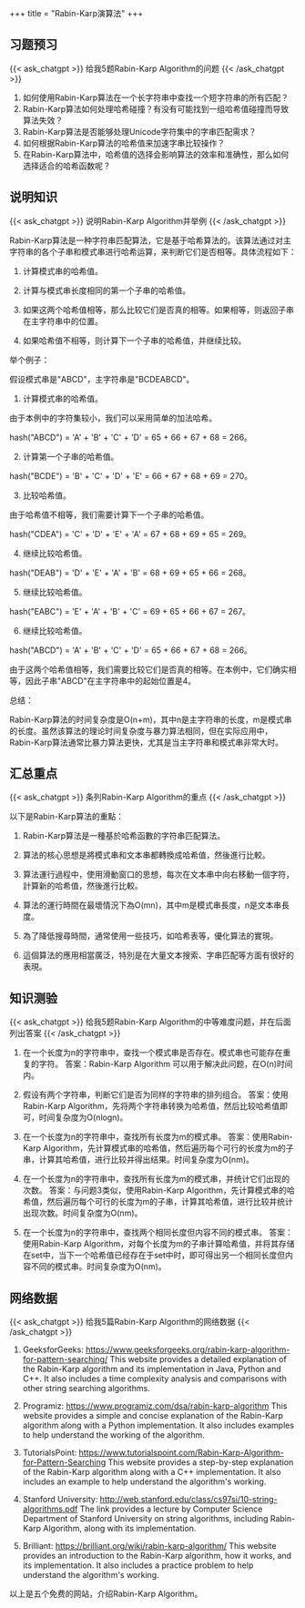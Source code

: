 +++
title = "Rabin-Karp演算法"
+++
## 习题预习
{{< ask_chatgpt >}}
给我5题Rabin-Karp Algorithm的问题
{{< /ask_chatgpt >}}



1. 如何使用Rabin-Karp算法在一个长字符串中查找一个短字符串的所有匹配？
2. Rabin-Karp算法如何处理哈希碰撞？有没有可能找到一组哈希值碰撞而导致算法失效？
3. Rabin-Karp算法是否能够处理Unicode字符集中的字串匹配需求？
4. 如何根据Rabin-Karp算法的哈希值来加速字串比较操作？
5. 在Rabin-Karp算法中，哈希值的选择会影响算法的效率和准确性，那么如何选择适合的哈希函数呢？   

## 说明知识
{{< ask_chatgpt >}}
说明Rabin-Karp Algorithm并举例
{{< /ask_chatgpt >}}



Rabin-Karp算法是一种字符串匹配算法，它是基于哈希算法的。该算法通过对主字符串的各个子串和模式串进行哈希运算，来判断它们是否相等。具体流程如下：

1. 计算模式串的哈希值。

2. 计算与模式串长度相同的第一个子串的哈希值。

3. 如果这两个哈希值相等，那么比较它们是否真的相等。如果相等，则返回子串在主字符串中的位置。

4. 如果哈希值不相等，则计算下一个子串的哈希值，并继续比较。

举个例子：

假设模式串是"ABCD"，主字符串是"BCDEABCD"。

1. 计算模式串的哈希值。

由于本例中的字符集较小，我们可以采用简单的加法哈希。

hash("ABCD") = 'A' + 'B' + 'C' + 'D' = 65 + 66 + 67 + 68 = 266。

2. 计算第一个子串的哈希值。

hash("BCDE") = 'B' + 'C' + 'D' + 'E' = 66 + 67 + 68 + 69 = 270。

3. 比较哈希值。

由于哈希值不相等，我们需要计算下一个子串的哈希值。

hash("CDEA") = 'C' + 'D' + 'E' + 'A' = 67 + 68 + 69 + 65 = 269。

4. 继续比较哈希值。

hash("DEAB") = 'D' + 'E' + 'A' + 'B' = 68 + 69 + 65 + 66 = 268。

5. 继续比较哈希值。

hash("EABC") = 'E' + 'A' + 'B' + 'C' = 69 + 65 + 66 + 67 = 267。

6. 继续比较哈希值。

hash("ABCD") = 'A' + 'B' + 'C' + 'D' = 65 + 66 + 67 + 68 = 266。

由于这两个哈希值相等，我们需要比较它们是否真的相等。在本例中，它们确实相等，因此子串"ABCD"在主字符串中的起始位置是4。

总结：

Rabin-Karp算法的时间复杂度是O(n+m)，其中n是主字符串的长度，m是模式串的长度。虽然该算法的理论时间复杂度与暴力算法相同，但在实际应用中，Rabin-Karp算法通常比暴力算法更快，尤其是当主字符串和模式串非常大时。   

## 汇总重点
{{< ask_chatgpt >}}
条列Rabin-Karp Algorithm的重点
{{< /ask_chatgpt >}}



以下是Rabin-Karp算法的重點：

1. Rabin-Karp算法是一種基於哈希函數的字符串匹配算法。

2. 算法的核心思想是將模式串和文本串都轉換成哈希值，然後進行比較。

3. 算法運行過程中，使用滑動窗口的思想，每次在文本串中向右移動一個字符，計算新的哈希值，然後進行比較。

4. 算法的運行時間在最壞情況下為O(mn)，其中m是模式串長度，n是文本串長度。

5. 為了降低搜尋時間，通常使用一些技巧，如哈希表等，優化算法的實現。

6. 這個算法的應用相當廣泛，特別是在大量文本搜索、字串匹配等方面有很好的表現。   

## 知识测验
{{< ask_chatgpt >}}
给我5题Rabin-Karp Algorithm的中等难度问题，并在后面列出答案
{{< /ask_chatgpt >}}



1. 在一个长度为n的字符串中，查找一个模式串是否存在。模式串也可能存在重复的字符。
答案：Rabin-Karp Algorithm 可以用于解决此问题，在O(n)时间内。

2. 假设有两个字符串，判断它们是否为同样的字符串的排列组合。
答案：使用Rabin-Karp Algorithm，先将两个字符串转换为哈希值，然后比较哈希值即可，时间复杂度为O(nlogn)。

3. 在一个长度为n的字符串中，查找所有长度为m的模式串。
答案：使用Rabin-Karp Algorithm，先计算模式串的哈希值，然后遍历每个可行的长度为m的子串，计算其哈希值，进行比较并得出结果。时间复杂度为O(nm)。

4. 在一个长度为n的字符串中，查找所有长度为m的模式串，并统计它们出现的次数。
答案：与问题3类似，使用Rabin-Karp Algorithm，先计算模式串的哈希值，然后遍历每个可行的长度为m的子串，计算其哈希值，进行比较并统计出现次数。时间复杂度为O(nm)。

5. 在一个长度为n的字符串中，查找两个相同长度但内容不同的模式串。
答案：使用Rabin-Karp Algorithm，对每个长度为m的子串计算哈希值，并将其存储在set中，当下一个哈希值已经存在于set中时，即可得出另一个相同长度但内容不同的模式串。时间复杂度为O(nm)。   

## 网络数据
{{< ask_chatgpt >}}
给我5篇Rabin-Karp Algorithm的网络数据
{{< /ask_chatgpt >}}



1. GeeksforGeeks: https://www.geeksforgeeks.org/rabin-karp-algorithm-for-pattern-searching/
This website provides a detailed explanation of the Rabin-Karp algorithm and its implementation in Java, Python and C++. It also includes a time complexity analysis and comparisons with other string searching algorithms.

2. Programiz: https://www.programiz.com/dsa/rabin-karp-algorithm
This website provides a simple and concise explanation of the Rabin-Karp algorithm along with a Python implementation. It also includes examples to help understand the working of the algorithm.

3. TutorialsPoint: https://www.tutorialspoint.com/Rabin-Karp-Algorithm-for-Pattern-Searching
This website provides a step-by-step explanation of the Rabin-Karp algorithm along with a C++ implementation. It also includes an example to help understand the algorithm's working.

4. Stanford University: http://web.stanford.edu/class/cs97si/10-string-algorithms.pdf
The link provides a lecture by Computer Science Department of Stanford University on string algorithms, including Rabin-Karp Algorithm, along with its implementation.

5. Brilliant: https://brilliant.org/wiki/rabin-karp-algorithm/
This website provides an introduction to the Rabin-Karp algorithm, how it works, and its implementation. It also includes a practice problem to help understand the algorithm's working. 

以上是五个免费的网站，介绍Rabin-Karp Algorithm。   

